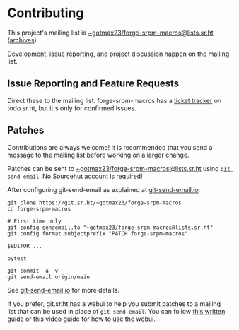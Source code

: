 # Contributing

This project's mailing list is
[~gotmax23/forge-srpm-macros@lists.sr.ht][mailto] ([archives]).

Development, issue reporting, and project discussion happen on the mailing
list.

[archives]: https://lists.sr.ht/~gotmax23/forge-srpm-macros
[mailto]: mailto:~gotmax/forge-srpm-macros@lists.sr.ht


## Issue Reporting and Feature Requests

Direct these to the mailing list. forge-srpm-macros has a [ticket tracker][tracker] on
todo.sr.ht, but it's only for confirmed issues.

[tracker]: https://todo.sr.ht/~gotmax23/forge-srpm-macros

## Patches

Contributions are always welcome!
It is recommended that you send a message to the mailing list before working on
a larger change.

Patches can be sent to [~gotmax23/forge-srpm-macros@lists.sr.ht][mailto]
using [`git send-email`][1].
No Sourcehut account is required!

After configuring git-send-email as explained at [git-send-email.io][1]:

[mailto]: mailto:~gotmax23/forge-srpm-macros@lists.sr.ht
[archives]: https://lists.sr.ht/~gotmax23/forge-srpm-macros
[1]: https://git-send-email.io

```
git clone https://git.sr.ht/~gotmax23/forge-srpm-macros
cd forge-srpm-macros

# First time only
git config sendemail.to "~gotmax23/forge-srpm-macros@lists.sr.ht"
git config format.subjectprefix "PATCH forge-srpm-macros"

$EDITOR ...

pytest

git commit -a -v
git send-email origin/main
```

See [git-send-email.io][1] for more details.

If you prefer, git.sr.ht has a webui to help you submit patches to a mailing
list that can be used in place of `git send-email`. You can follow [this
written guide][2] or [this video guide][3] for how to use the webui.

[2]: https://man.sr.ht/git.sr.ht/#sending-patches-upstream
[3]: https://spacepub.space/w/no6jnhHeUrt2E5ST168tRL
